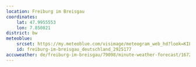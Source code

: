 ```yaml
---
location: Freiburg im Breisgau
coordinates:
    lat: 47.9955553
    lon: 7.850821
district: bw
meteoblue:
    srcset: https://my.meteoblue.com/visimage/meteogram_web_hd?look=KILOMETER_PER_HOUR%2CCELSIUS%2CMILLIMETER&apikey=5838a18e295d&temperature=C&windspeed=kmh&precipitationamount=mm&winddirection=3char&city=Freiburg+im+Breisgau&iso2=de&lat=47.9959&lon=7.85222&asl=278&tz=Europe%2FBerlin&lang=de&sig=993957ca86458ff6abb9e80ff07f4281
    id: freiburg-im-breisgau_deutschland_2925177
accuweather: de/freiburg-im-breisgau/79098/minute-weather-forecast/167209
---
```

